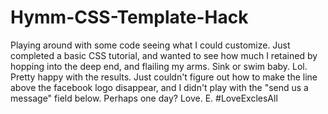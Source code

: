 # Hymm-CSS-Template-Hack
Playing around with some code seeing what I could customize. Just completed a basic CSS tutorial, and wanted to see how much I retained by hopping into the deep end, and flailing my arms.    Sink or swim baby. Lol.  Pretty happy with the results.  Just couldn't figure out how to make the line above the facebook logo disappear, and I didn't play with the "send us a message" field below. Perhaps one day?  Love.  E. #LoveExclesAll
